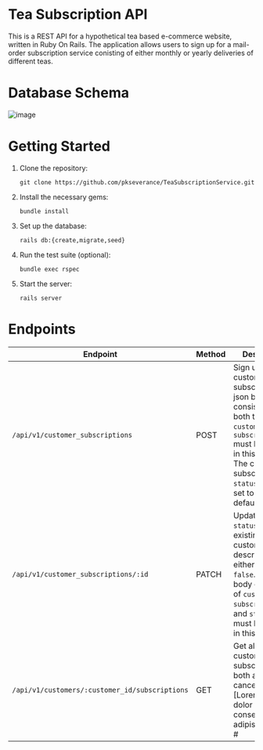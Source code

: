 # Tea Subscription API

This is a REST API for a hypothetical tea based e-commerce website, written in Ruby On Rails. The application allows users to sign up for a mail-order subscription service conisting of either monthly or yearly deliveries of different teas.

# Database Schema

![image](https://user-images.githubusercontent.com/78667757/233504518-3c40d8ae-0de7-4cee-83df-3423bb01b074.png)

# Getting Started

1. Clone the repository:
   ```
   git clone https://github.com/pkseverance/TeaSubscriptionService.git
   ```
2. Install the necessary gems:
   ```
   bundle install
   ```

3. Set up the database:
   ```
   rails db:{create,migrate,seed}
   ```  
   
4. Run the test suite (optional):
   ```
   bundle exec rspec
   ```

5. Start the server:
   ```
   rails server
   ```
   
# Endpoints

| Endpoint | Method | Description |
| -------- | ------ | ----------- |
| `/api/v1/customer_subscriptions` | POST | Sign up a customer for a subscription. A json body consisting of both the `customer_id` and `subscription_id` must be passed in this request. The customer subscription `status` will be set to `true` by default. |
| `/api/v1/customer_subscriptions/:id` | PATCH | Update the `status` of an existing customer description with either `true` or `false`. A json body conisting of `customer_id`, `subscription_id`, and `status`, must be passed in this response. |
| `/api/v1/customers/:customer_id/subscriptions` | GET | Get all of a customer's subscriptions, both active and cancelled. [Lorem ipsum dolor sit amet, consectetur adipiscing elit.]: # |
